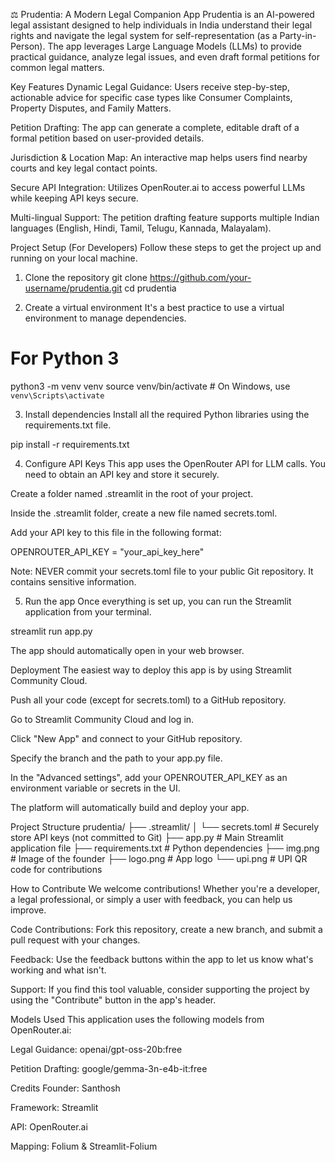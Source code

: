⚖️ Prudentia: A Modern Legal Companion App
Prudentia is an AI-powered legal assistant designed to help individuals in India understand their legal rights and navigate the legal system for self-representation (as a Party-in-Person). The app leverages Large Language Models (LLMs) to provide practical guidance, analyze legal issues, and even draft formal petitions for common legal matters.

Key Features
Dynamic Legal Guidance: Users receive step-by-step, actionable advice for specific case types like Consumer Complaints, Property Disputes, and Family Matters.

Petition Drafting: The app can generate a complete, editable draft of a formal petition based on user-provided details.

Jurisdiction & Location Map: An interactive map helps users find nearby courts and key legal contact points.

Secure API Integration: Utilizes OpenRouter.ai to access powerful LLMs while keeping API keys secure.

Multi-lingual Support: The petition drafting feature supports multiple Indian languages (English, Hindi, Tamil, Telugu, Kannada, Malayalam).

Project Setup (For Developers)
Follow these steps to get the project up and running on your local machine.

1. Clone the repository
git clone https://github.com/your-username/prudentia.git
cd prudentia

2. Create a virtual environment
It's a best practice to use a virtual environment to manage dependencies.

# For Python 3
python3 -m venv venv
source venv/bin/activate  # On Windows, use `venv\Scripts\activate`

3. Install dependencies
Install all the required Python libraries using the requirements.txt file.

pip install -r requirements.txt

4. Configure API Keys
This app uses the OpenRouter API for LLM calls. You need to obtain an API key and store it securely.

Create a folder named .streamlit in the root of your project.

Inside the .streamlit folder, create a new file named secrets.toml.

Add your API key to this file in the following format:

OPENROUTER_API_KEY = "your_api_key_here"

Note: NEVER commit your secrets.toml file to your public Git repository. It contains sensitive information.

5. Run the app
Once everything is set up, you can run the Streamlit application from your terminal.

streamlit run app.py

The app should automatically open in your web browser.

Deployment
The easiest way to deploy this app is by using Streamlit Community Cloud.

Push all your code (except for secrets.toml) to a GitHub repository.

Go to Streamlit Community Cloud and log in.

Click "New App" and connect to your GitHub repository.

Specify the branch and the path to your app.py file.

In the "Advanced settings", add your OPENROUTER_API_KEY as an environment variable or secrets in the UI.

The platform will automatically build and deploy your app.

Project Structure
prudentia/
├── .streamlit/
│   └── secrets.toml        # Securely store API keys (not committed to Git)
├── app.py                  # Main Streamlit application file
├── requirements.txt        # Python dependencies
├── img.png                 # Image of the founder
├── logo.png                # App logo
└── upi.png                 # UPI QR code for contributions

How to Contribute
We welcome contributions! Whether you're a developer, a legal professional, or simply a user with feedback, you can help us improve.

Code Contributions: Fork this repository, create a new branch, and submit a pull request with your changes.

Feedback: Use the feedback buttons within the app to let us know what's working and what isn't.

Support: If you find this tool valuable, consider supporting the project by using the "Contribute" button in the app's header.

Models Used
This application uses the following models from OpenRouter.ai:

Legal Guidance: openai/gpt-oss-20b:free

Petition Drafting: google/gemma-3n-e4b-it:free

Credits
Founder: Santhosh

Framework: Streamlit

API: OpenRouter.ai

Mapping: Folium & Streamlit-Folium
